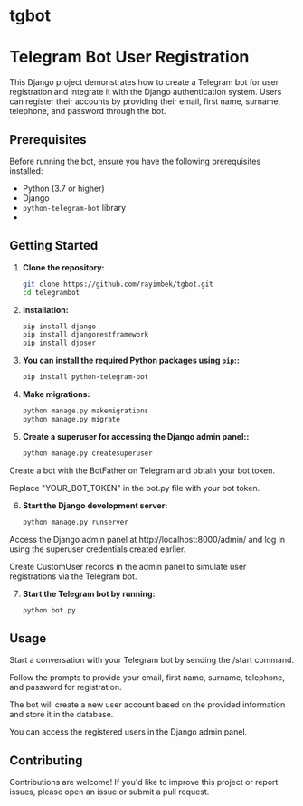 # tgbot

# Telegram Bot User Registration

This Django project demonstrates how to create a Telegram bot for user registration and integrate it with the Django authentication system. Users can register their accounts by providing their email, first name, surname, telephone, and password through the bot.

## Prerequisites

Before running the bot, ensure you have the following prerequisites installed:

- Python (3.7 or higher)
- Django
- `python-telegram-bot` library
- 
## Getting Started

1. **Clone the repository:**

   ```bash
   git clone https://github.com/rayimbek/tgbot.git
   cd telegrambot


2. **Installation:**

   ```bash
   pip install django
   pip install djangorestframework
   pip install djoser

3. **You can install the required Python packages using `pip`::**


   ```bash
   pip install python-telegram-bot

4. **Make migrations:**

   ```bash
   python manage.py makemigrations
   python manage.py migrate
5. **Create a superuser for accessing the Django admin panel::**

   ```bash
   python manage.py createsuperuser
Create a bot with the BotFather on Telegram and obtain your bot token.

Replace "YOUR_BOT_TOKEN" in the bot.py file with your bot token.

6. **Start the Django development server:**
   ```bash
   python manage.py runserver
   
Access the Django admin panel at http://localhost:8000/admin/ and log in using the superuser credentials created earlier.

Create CustomUser records in the admin panel to simulate user registrations via the Telegram bot.

7. **Start the Telegram bot by running:**
   ```bash
   python bot.py

## Usage
Start a conversation with your Telegram bot by sending the /start command.

Follow the prompts to provide your email, first name, surname, telephone, and password for registration.

The bot will create a new user account based on the provided information and store it in the database.

You can access the registered users in the Django admin panel.

## Contributing
Contributions are welcome! If you'd like to improve this project or report issues, please open an issue or submit a pull request.
